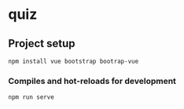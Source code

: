 # quiz

## Project setup
```
npm install vue bootstrap bootrap-vue
```

### Compiles and hot-reloads for development
```
npm run serve
```

